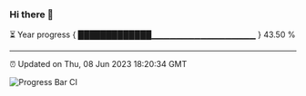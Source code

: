### Hi there 👋

⏳ Year progress { █████████████▁▁▁▁▁▁▁▁▁▁▁▁▁▁▁▁▁ } 43.50 %

---

⏰ Updated on Thu, 08 Jun 2023 18:20:34 GMT

![Progress Bar CI](https://github.com/ZhaoGui/ZhaoGui/workflows/Progress%20Bar%20CI/badge.svg)
